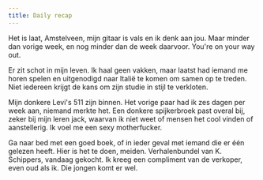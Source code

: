 ```yaml
---
title: Daily recap
---
```


Het is laat, Amstelveen, mijn gitaar is vals en ik denk aan jou. Maar minder dan vorige week, en nog minder dan de week daarvoor. You're on your way out.

Er zit schot in mijn leven. Ik haal geen vakken, maar laatst had iemand me horen spelen en uitgenodigd naar Italië te komen om samen op te treden. Niet iedereen krijgt de kans om zijn studie in stijl te verkloten.

Mijn donkere Levi's 511 zijn binnen. Het vorige paar had ik zes dagen per week aan, niemand merkte het. Een donkere spijkerbroek past overal bij, zeker bij mijn leren jack, waarvan ik niet weet of mensen het cool vinden of aanstellerig. Ik voel me een sexy motherfucker.

Ga naar bed met een goed boek, of in ieder geval met iemand die er één gelezen heeft. Hier is het te doen, meiden. Verhalenbundel van K. Schippers, vandaag gekocht. Ik kreeg een compliment van de verkoper, even oud als ik. Die jongen komt er wel.
